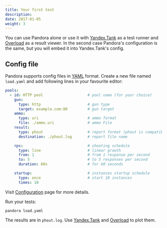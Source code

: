 ```yaml
---
title: Your first test
description: 
date: 2017-01-05
weight: 3
---
```


You can use Pandora alone or use it with [Yandex.Tank](https://yandextank.readthedocs.io/en/latest/core_and_modules.html#pandora) as a test runner and [Overload](https://overload.yandex.net) as a result viewer. In the second case Pandora's configuration is the same, but you will embed it into Yandex.Tank's config.

## Config file

Pandora supports config files in [YAML](https://en.wikipedia.org/wiki/YAML) format. Create a new file named `load.yaml` and add following lines in your favourite editor:

```yaml
pools:
  - id: HTTP pool                    # pool name (for your choice)
    gun:
      type: http                     # gun type
      target: example.com:80         # gun target
    ammo:
      type: uri                      # ammo format
      file: ./ammo.uri               # ammo File
    result:
      type: phout                    # report format (phout is compatible with Yandex.Tank)
      destination: ./phout.log       # report file name

    rps:                             # shooting schedule
      type: line                     # linear growth
      from: 1                        # from 1 response per second
      to: 5                          # to 5 responses per second
      duration: 60s                  # for 60 seconds

    startup:                         # instances startup schedule
      type: once                     # start 10 instances
      times: 10
```

Visit [Configuration](config.md) page for more details.


Run your tests:

```
pandora load.yaml
```

The results are in `phout.log`. Use [Yandex.Tank](https://yandextank.readthedocs.io/en/latest/core_and_modules.html#pandora) and [Overload](https://overload.yandex.net) to plot them.

